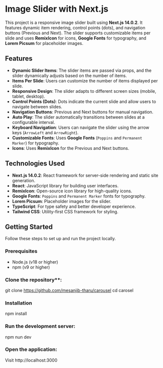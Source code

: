 # Image Slider with Next.js

This project is a responsive image slider built using **Next.js 14.0.2**. It features dynamic item rendering, control points (dots), and navigation buttons (Previous and Next). The slider supports customizable items per slide and uses **RemixIcon** for icons, **Google Fonts** for typography, and **Lorem Picsum** for placeholder images.


## Features

- **Dynamic Slider Items**: The slider items are passed via props, and the slider dynamically adjusts based on the number of items.
- **Items Per Slide**: Users can customize the number of items displayed per slide.
- **Responsive Design**: The slider adapts to different screen sizes (mobile, tablet, desktop).
- **Control Points (Dots)**: Dots indicate the current slide and allow users to navigate between slides.
- **Navigation Buttons**: Previous and Next buttons for manual navigation.
- **Auto Play**: The slider automatically transitions between slides at a configurable interval.
- **Keyboard Navigation**: Users can navigate the slider using the arrow keys (`ArrowLeft` and `ArrowRight`).
- **Customizable Fonts**: Uses **Google Fonts** (`Poppins` and `Permanent Marker`) for typography.
- **Icons**: Uses **RemixIcon** for the Previous and Next buttons.


## Technologies Used

- **Next.js 14.0.2**: React framework for server-side rendering and static site generation.
- **React**: JavaScript library for building user interfaces.
- **RemixIcon**: Open-source icon library for high-quality icons.
- **Google Fonts**: `Poppins` and `Permanent Marker` fonts for typography.
- **Lorem Picsum**: Placeholder images for the slider.
- **TypeScript**: For type safety and better developer experience.
- **Tailwind CSS**: Utility-first CSS framework for styling.


## Getting Started

Follow these steps to set up and run the project locally.

### Prerequisites

- Node.js (v18 or higher)
- npm (v9 or higher)

### Clone the repository**:

git clone https://github.com/mesanjib-tharu/carousel
cd carosel

### Installation
npm install 

### Run the development server:
npm nun dev 

### Open the application:
Visit http://localhost:3000

